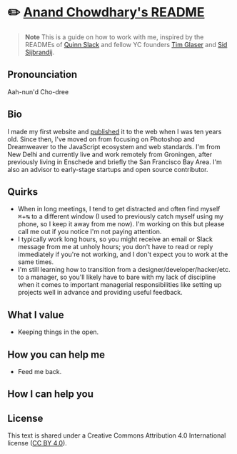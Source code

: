 # ✏️ [Anand Chowdhary's README](https://anandchowdhary.github.io/readme/)

> **Note**
> This is a guide on how to work with me, inspired by the READMEs of [Quinn Slack](https://handbook.sourcegraph.com/team/ceo/) and fellow YC founders [Tim Glaser](https://posthog.com/handbook/company/team/tim-glaser) and [Sid Sijbrandij](https://about.gitlab.com/handbook/ceo/).

## Pronounciation

Aah-nun'd Cho-dree

## Bio

I made my first website and [published](https://web.archive.org/web/20081019093430/http://www.namah.org:80/anand/) it to the web when I was ten years old. Since then, I've moved on from focusing on Photoshop and Dreamweaver to the JavaScript ecosystem and web standards. I'm from New Delhi and currently live and work remotely from Groningen, after previously living in Enschede and briefly the San Francisco Bay Area. I'm also an advisor to early-stage startups and open source contributor.

## Quirks

- When in long meetings, I tend to get distracted and often find myself <kbd>⌘</kbd>+<kbd>↹</kbd> to a different window (I used to previously catch myself using my phone, so I keep it away from me now). I'm working on this but please call me out if you notice I'm not paying attention.
- I typically work long hours, so you might receive an email or Slack message from me at unholy hours; you don't have to read or reply immediately if you're not working, and I don't expect you to work at the same times.
- I'm still learning how to transition from a designer/developer/hacker/etc. to a manager, so you'll likely have to bare with my lack of discipline when it comes to important managerial responsibilities like setting up projects well in advance and providing useful feedback.

## What I value

- Keeping things in the open.

## How you can help me

- Feed me back.

## How I can help you

## License

This text is shared under a Creative Commons Attribution 4.0 International license ([CC BY 4.0](./LICENSE)).
